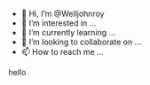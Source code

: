 - 👋 Hi, I’m @Welljohnroy
- 👀 I’m interested in ...
- 🌱 I’m currently learning ...
- 💞️ I’m looking to collaborate on ...
- 📫 How to reach me ...

<!---
Welljohnroy/Welljohnroy is a ✨ special ✨ repository because its `README.md` (this file) appears on your GitHub profile.
You can click the Preview link to take a look at your changes.
--->hello

